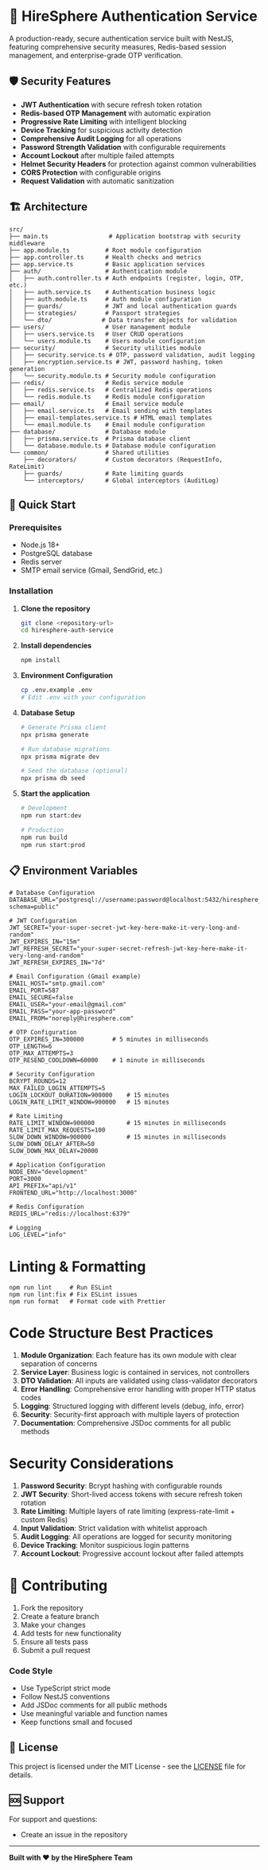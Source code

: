 # 🚀 HireSphere Authentication Service

A production-ready, secure authentication service built with NestJS, featuring comprehensive security measures, Redis-based session management, and enterprise-grade OTP verification.

## 🛡️ Security Features

- **JWT Authentication** with secure refresh token rotation
- **Redis-based OTP Management** with automatic expiration
- **Progressive Rate Limiting** with intelligent blocking
- **Device Tracking** for suspicious activity detection
- **Comprehensive Audit Logging** for all operations
- **Password Strength Validation** with configurable requirements
- **Account Lockout** after multiple failed attempts
- **Helmet Security Headers** for protection against common vulnerabilities
- **CORS Protection** with configurable origins
- **Request Validation** with automatic sanitization

## 🏗️ Architecture

```
src/
├── main.ts                 # Application bootstrap with security middleware
├── app.module.ts          # Root module configuration
├── app.controller.ts      # Health checks and metrics
├── app.service.ts         # Basic application services
├── auth/                  # Authentication module
│   ├── auth.controller.ts # Auth endpoints (register, login, OTP, etc.)
│   ├── auth.service.ts    # Authentication business logic
│   ├── auth.module.ts     # Auth module configuration
│   ├── guards/            # JWT and local authentication guards
│   ├── strategies/        # Passport strategies
│   └── dto/              # Data transfer objects for validation
├── users/                 # User management module
│   ├── users.service.ts   # User CRUD operations
│   └── users.module.ts    # Users module configuration
├── security/              # Security utilities module
│   ├── security.service.ts # OTP, password validation, audit logging
│   ├── encryption.service.ts # JWT, password hashing, token generation
│   └── security.module.ts # Security module configuration
├── redis/                 # Redis service module
│   ├── redis.service.ts   # Centralized Redis operations
│   └── redis.module.ts    # Redis module configuration
├── email/                 # Email service module
│   ├── email.service.ts   # Email sending with templates
│   ├── email-templates.service.ts # HTML email templates
│   └── email.module.ts    # Email module configuration
├── database/              # Database module
│   ├── prisma.service.ts  # Prisma database client
│   └── database.module.ts # Database module configuration
└── common/                # Shared utilities
    ├── decorators/        # Custom decorators (RequestInfo, RateLimit)
    ├── guards/            # Rate limiting guards
    └── interceptors/      # Global interceptors (AuditLog)
```

## 🚀 Quick Start

### Prerequisites

- Node.js 18+ 
- PostgreSQL database
- Redis server
- SMTP email service (Gmail, SendGrid, etc.)

### Installation

1. **Clone the repository**
   ```bash
   git clone <repository-url>
   cd hiresphere-auth-service
   ```

2. **Install dependencies**
   ```bash
   npm install
   ```

3. **Environment Configuration**
   ```bash
   cp .env.example .env
   # Edit .env with your configuration
   ```

4. **Database Setup**
   ```bash
   # Generate Prisma client
   npx prisma generate
   
   # Run database migrations
   npx prisma migrate dev
   
   # Seed the database (optional)
   npx prisma db seed
   ```

5. **Start the application**
   ```bash
   # Development
   npm run start:dev
   
   # Production
   npm run build
   npm run start:prod
   ```

## 📋 Environment Variables

```env
# Database Configuration
DATABASE_URL="postgresql://username:password@localhost:5432/hiresphere_auth?schema=public"

# JWT Configuration
JWT_SECRET="your-super-secret-jwt-key-here-make-it-very-long-and-random"
JWT_EXPIRES_IN="15m"
JWT_REFRESH_SECRET="your-super-secret-refresh-jwt-key-here-make-it-very-long-and-random"
JWT_REFRESH_EXPIRES_IN="7d"

# Email Configuration (Gmail example)
EMAIL_HOST="smtp.gmail.com"
EMAIL_PORT=587
EMAIL_SECURE=false
EMAIL_USER="your-email@gmail.com"
EMAIL_PASS="your-app-password"
EMAIL_FROM="noreply@hiresphere.com"

# OTP Configuration
OTP_EXPIRES_IN=300000        # 5 minutes in milliseconds
OTP_LENGTH=6
OTP_MAX_ATTEMPTS=3
OTP_RESEND_COOLDOWN=60000    # 1 minute in milliseconds

# Security Configuration
BCRYPT_ROUNDS=12
MAX_FAILED_LOGIN_ATTEMPTS=5
LOGIN_LOCKOUT_DURATION=900000    # 15 minutes
LOGIN_RATE_LIMIT_WINDOW=900000   # 15 minutes

# Rate Limiting
RATE_LIMIT_WINDOW=900000         # 15 minutes in milliseconds
RATE_LIMIT_MAX_REQUESTS=100
SLOW_DOWN_WINDOW=900000          # 15 minutes in milliseconds
SLOW_DOWN_DELAY_AFTER=50
SLOW_DOWN_MAX_DELAY=20000

# Application Configuration
NODE_ENV="development"
PORT=3000
API_PREFIX="api/v1"
FRONTEND_URL="http://localhost:3000"

# Redis Configuration
REDIS_URL="redis://localhost:6379"

# Logging
LOG_LEVEL="info"
```

# Linting & Formatting
```
npm run lint     # Run ESLint
npm run lint:fix # Fix ESLint issues
npm run format   # Format code with Prettier
```

# Code Structure Best Practices

1. **Module Organization**: Each feature has its own module with clear separation of concerns
2. **Service Layer**: Business logic is contained in services, not controllers
3. **DTO Validation**: All inputs are validated using class-validator decorators
4. **Error Handling**: Comprehensive error handling with proper HTTP status codes
5. **Logging**: Structured logging with different levels (debug, info, error)
6. **Security**: Security-first approach with multiple layers of protection
7. **Documentation**: Comprehensive JSDoc comments for all public methods

# Security Considerations

1. **Password Security**: Bcrypt hashing with configurable rounds
2. **JWT Security**: Short-lived access tokens with secure refresh token rotation
3. **Rate Limiting**: Multiple layers of rate limiting (express-rate-limit + custom Redis)
4. **Input Validation**: Strict validation with whitelist approach
5. **Audit Logging**: All operations are logged for security monitoring
6. **Device Tracking**: Monitor suspicious login patterns
7. **Account Lockout**: Progressive account lockout after failed attempts

# 🤝 Contributing

1. Fork the repository
2. Create a feature branch
3. Make your changes
4. Add tests for new functionality
5. Ensure all tests pass
6. Submit a pull request

### Code Style

- Use TypeScript strict mode
- Follow NestJS conventions
- Add JSDoc comments for all public methods
- Use meaningful variable and function names
- Keep functions small and focused

## 📄 License

This project is licensed under the MIT License - see the [LICENSE](LICENSE) file for details.

## 🆘 Support

For support and questions:
- Create an issue in the repository

---

**Built with ❤️ by the HireSphere Team**
